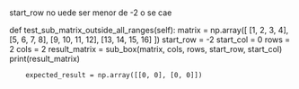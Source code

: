  #
 start_row no uede ser menor de -2 o se cae
 
 def test_sub_matrix_outside_all_ranges(self):
        matrix = np.array([
            [1, 2, 3, 4],
            [5, 6, 7, 8],
            [9, 10, 11, 12],
            [13, 14, 15, 16]
        ])
        start_row = -2
        start_col = 0
        rows = 2
        cols = 2
        result_matrix = sub_box(matrix, cols, rows, start_row, start_col)
        print(result_matrix)

        expected_result = np.array([[0, 0], [0, 0]])    
